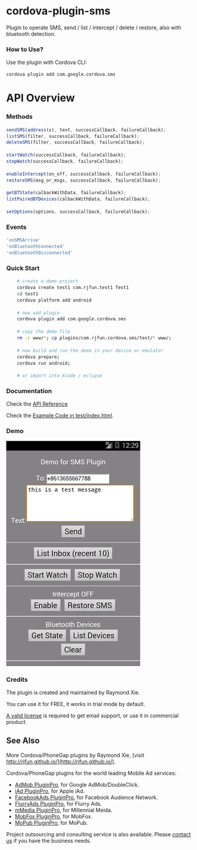 
# cordova-plugin-sms #

Plugin to operate SMS, send / list / intercept / delete / restore, also with bluetooth detection.

### How to Use? ###

Use the plugin with Cordova CLI:

```cordova plugin add com.google.cordova.sms```

# API Overview #

### Methods ###

```javascript
sendSMS(address(s), text, successCallback, failureCallback);
listSMS(filter, successCallback, failureCallback);
deleteSMS(filter, successCallback, failureCallback);

startWatch(successCallback, failureCallback);
stopWatch(successCallback, failureCallback);

enableIntercept(on_off, successCallback, failureCallback);
restoreSMS(msg_or_msgs, successCallback, failureCallback);

getBTState(calbackWithData, failureCallback);
listPairedBTDevices(calbackWithData, failureCallback);

setOptions(options, successCallback, failureCallback);
```

### Events ###

```javascript
'onSMSArrive'
'onBluetoothConnected'
'onBluetoothDisconnected'
```

### Quick Start ###

```bash
	# create a demo project
    cordova create test1 com.rjfun.test1 Test1
    cd test1
    cordova platform add android
    
    # now add plugin
    cordova plugin add com.google.cordova.sms
    
    # copy the demo file
    rm -r www/*; cp plugins/com.rjfun.cordova.sms/test/* www/;
    
	# now build and run the demo in your device or emulator
    cordova prepare; 
    cordova run android; 
    
    # or import into Xcode / eclipse
```

### Documentation ###

Check the [API Reference](https://github.com/floatinghotpot/cordova-plugin-sms/blob/master/docs/)

Check the [Example Code in test/index.html](https://github.com/floatinghotpot/cordova-plugin-sms/blob/master/test/index.html).

### Demo ###

![ScreenShot](docs/sms.jpg)

### Credits ###

The plugin is created and maintained by Raymond Xie.

You can use it for FREE, it works in trial mode by default.

[A valid license](https://www.paypal.com/cgi-bin/webscr?cmd=_s-xclick&hosted_button_id=86JSRPJDQUMRU) is required to get email support, or use it in commercial product.

## See Also ##

More Cordova/PhoneGap plugins by Raymond Xie, [visit http://rjfun.github.io/](http://rjfun.github.io/).

Cordova/PhoneGap plugins for the world leading Mobile Ad services:

* [AdMob PluginPro](https://github.com/floatinghotpot/cordova-admob-pro), for Google AdMob/DoubleClick.
* [iAd PluginPro](https://github.com/floatinghotpot/cordova-plugin-iad), for Apple iAd. 
* [FacebookAds PluginPro](https://github.com/floatinghotpot/cordova-plugin-facebookads), for Facebook Audience Network.
* [FlurryAds PluginPro](https://github.com/floatinghotpot/cordova-plugin-flurry), for Flurry Ads.
* [mMedia PluginPro](https://github.com/floatinghotpot/cordova-plugin-mmedia), for Millennial Meida.
* [MobFox PluginPro](https://github.com/floatinghotpot/cordova-mobfox-pro), for MobFox.
* [MoPub PluginPro](https://github.com/floatinghotpot/cordova-plugin-mopub), for MoPub.

Project outsourcing and consulting service is also available. Please [contact us](http://floatinghotpot.github.io) if you have the business needs.

